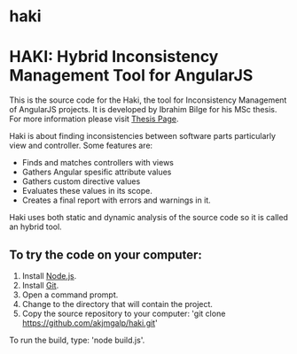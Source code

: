 # haki
HAKI: Hybrid Inconsistency Management Tool for AngularJS
========================================================

This is the source code for the Haki, the tool for Inconsistency Management of AngularJS projects. It is developed by Ibrahim Bilge for his MSc thesis.
For more information please visit [Thesis Page](http://www.kodrehberi.com/haki).

Haki is about finding inconsistencies between software parts particularly view and controller. Some features are:

* Finds and matches controllers with views
* Gathers Angular spesific attribute values
* Gathers custom directive values
* Evaluates these values in its scope.
* Creates a final report with errors and warnings in it.

Haki uses both static and dynamic analysis of the source code so it is called an hybrid tool.

To try the code on your computer:
---------------------------------

1. Install [Node.js](http://nodejs.org).
2. Install [Git](http://git-scm.com).
3. Open a command prompt.
4. Change to the directory that will contain the project.
5. Copy the source repository to your computer: 'git clone https://github.com/akjmgalp/haki.git'

To run the build, type: 'node build.js'.